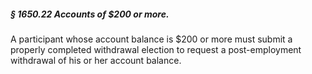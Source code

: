 ##### § 1650.22 Accounts of $200 or more. #####

A participant whose account balance is $200 or more must submit a properly completed withdrawal election to request a post-employment withdrawal of his or her account balance.